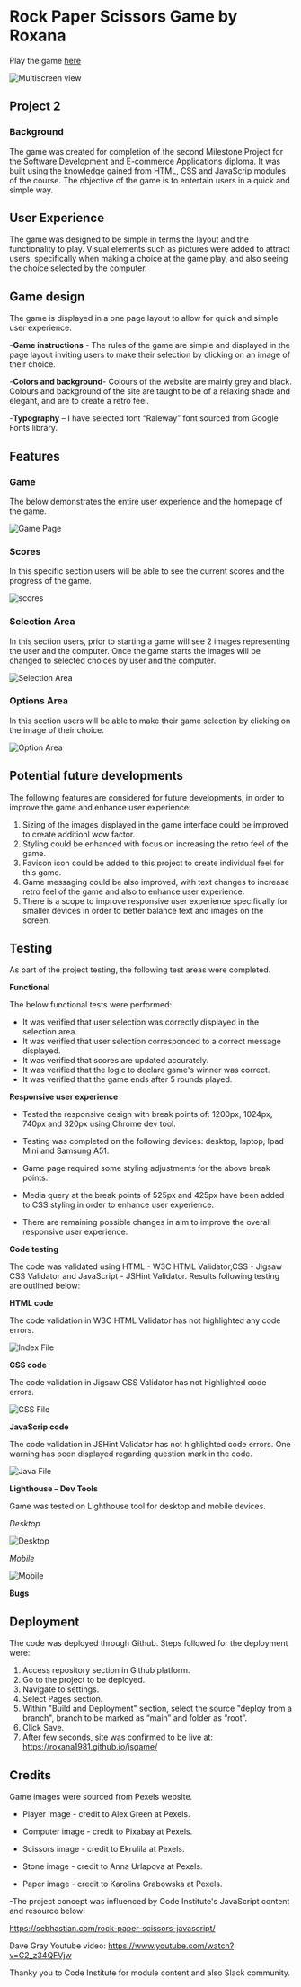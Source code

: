 # Rock Paper Scissors Game by Roxana

Play the game [here](https://roxana1981.github.io/jsgame/)

![Multiscreen view](assets/images/multi.JPG)

## Project 2

### Background

The game was created for completion of the second Milestone Project for the Software Development and E-commerce Applications diploma. It was built using the knowledge gained from HTML, CSS and JavaScrip modules of the course.
The objective of the game is to entertain users in a quick and simple way.

## User Experience 

The game was designed to be simple in terms the layout and the functionality to play. Visual elements such as pictures were added to attract users, specifically when making a choice at the game play, and also seeing the choice selected by the computer.

## Game design 

The game is displayed in a one page layout to allow for quick and simple user experience.

-**Game instructions** - The rules of the game are simple and displayed in the page layout inviting users to make their selection by clicking on an image of their choice.

-**Colors and background**- Colours of the website are mainly grey and black. Colours and background of the site are taught to be of a relaxing shade and elegant, and are to create a retro feel.

-**Typography** – I have selected font “Raleway” font sourced from Google Fonts library.

## Features 

### Game

The below demonstrates the entire user experience and the homepage of the game.

![Game Page](assets/images/page.JPG)

### Scores

In this specific section users will be able to see the current scores and the progress of the game.

![scores](assets/images/score.JPG)

### Selection Area

In this section users, prior to starting a game will see 2 images representing the user and the computer. Once the game starts the images will be changed to selected choices by user and the computer.

![Selection Area](assets/images/selection.JPG)

### Options Area

In this section users will be able to make their game selection by clicking on the image of their choice.

![Option Area](assets/images/options.JPG)

## Potential future developments

The following features are considered for future developments, in order to improve the game and enhance user experience:

1. Sizing of the images displayed in the game interface could be improved to create additionl wow factor.
2. Styling could be enhanced with focus on increasing the retro feel of the game.
3. Favicon icon could be added to this project to create individual feel for this game.
4. Game messaging could be also improved, with text changes to increase retro feel of the game and also to enhance user experience.
5. There is a scope to improve responsive user experience specifically for smaller devices in order to better balance text and images on the screen.

## Testing 

As part of the project testing, the following test areas were completed.

**Functional**

The below functional tests were performed:

- It was verified that user selection was correctly displayed in the selection area.
- It was verified that user selection corresponded to a correct message displayed.
- It was verified that scores are updated accurately.
- It was verified that the logic to declare game's winner was correct.
- It was verified that the game ends after 5 rounds played.

**Responsive user experience**

- Tested the responsive design with break points of: 1200px, 1024px, 740px and 320px using Chrome dev tool.

- Testing was completed on the following devices: desktop, laptop, Ipad Mini and Samsung A51.

- Game page required some styling adjustments for the above break points.

- Media query at the break points of 525px and 425px have been added to CSS styling in order to enhance user experience.

- There are remaining possible changes in aim to improve the overall responsive user experience.

**Code testing**

The code was validated using HTML - W3C HTML Validator,CSS - Jigsaw CSS Validator and JavaScript - JSHint Validator.
Results following testing are outlined below:

**HTML code**

The code validation in W3C HTML Validator has not highlighted any code errors.

![Index File](assets/images/html.JPG)

**CSS code**

The code validation in Jigsaw CSS Validator has not highlighted code errors.

![CSS File](assets/images/css.JPG)

**JavaScrip code**

The code validation in JSHint Validator has not highlighted code errors. One warning has been displayed regarding question mark in the code.

![Java File](assets/images/javascript.JPG)

**Lighthouse – Dev Tools**

Game was tested on Lighthouse tool for desktop and mobile devices.

*Desktop*

![Desktop](assets/images/dlighthouse.JPG)

*Mobile*

![Mobile](assets/images/mlighthouse.JPG)

**Bugs**

## Deployment

The code was deployed through Github. Steps followed for the deployment were:

1. Access repository section in Github platform.
2. Go to the project to be deployed.
3. Navigate to settings.
4. Select Pages section.
5. Within "Build and Deployment" section, select the source "deploy from a branch", branch to be marked as “main” and folder as “root”.
6. Click Save.
7. After few seconds, site was confirmed to be live at: https://roxana1981.github.io/jsgame/

## Credits

Game images were sourced from Pexels website.

- Player image - credit to Alex Green at Pexels.

- Computer image - credit to Pixabay at Pexels.

- Scissors image - credit to Ekrulila at Pexels.

- Stone image - credit to Anna Urlapova at Pexels.

- Paper image - credit to Karolina Grabowska at Pexels.

-The project concept was influenced by Code Institute's JavaScript content and resource below:

https://sebhastian.com/rock-paper-scissors-javascript/

Dave Gray Youtube video: https://www.youtube.com/watch?v=C2_z34QFVjw

Thanky you to Code Institute for module content and also Slack community.

